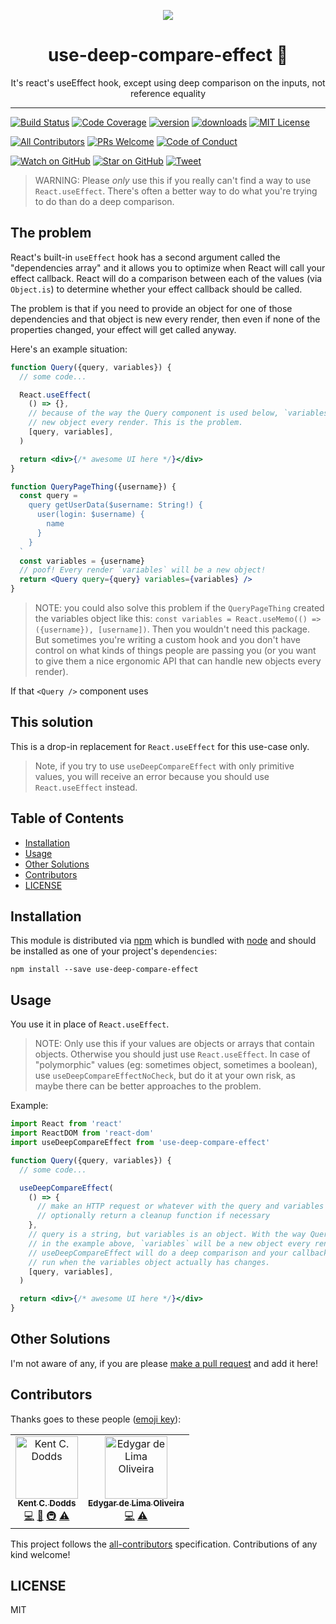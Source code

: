 <p align="center">
<a href="https://codefund.io/properties/498/visit-sponsor">
<img src="https://codefund.io/properties/498/sponsor" />
</a>
</p>

<div align="center">
<h1>use-deep-compare-effect 🐋</h1>

<p>It's react's useEffect hook, except using deep comparison on the inputs, not
reference equality</p>

</div>

<hr />

[![Build Status][build-badge]][build]
[![Code Coverage][coverage-badge]][coverage]
[![version][version-badge]][package] [![downloads][downloads-badge]][npmtrends]
[![MIT License][license-badge]][license]

[![All Contributors](https://img.shields.io/badge/all_contributors-2-orange.svg?style=flat-square)](#contributors)
[![PRs Welcome][prs-badge]][prs] [![Code of Conduct][coc-badge]][coc]

[![Watch on GitHub][github-watch-badge]][github-watch]
[![Star on GitHub][github-star-badge]][github-star]
[![Tweet][twitter-badge]][twitter]

> WARNING: Please _only_ use this if you really can't find a way to use
> `React.useEffect`. There's often a better way to do what you're trying to do
> than do a deep comparison.

## The problem

React's built-in `useEffect` hook has a second argument called the "dependencies
array" and it allows you to optimize when React will call your effect callback.
React will do a comparison between each of the values (via `Object.is`) to
determine whether your effect callback should be called.

The problem is that if you need to provide an object for one of those
dependencies and that object is new every render, then even if none of the
properties changed, your effect will get called anyway.

Here's an example situation:

```jsx
function Query({query, variables}) {
  // some code...

  React.useEffect(
    () => {},
    // because of the way the Query component is used below, `variables` is a
    // new object every render. This is the problem.
    [query, variables],
  )

  return <div>{/* awesome UI here */}</div>
}

function QueryPageThing({username}) {
  const query = `
    query getUserData($username: String!) {
      user(login: $username) {
        name
      }
    }
  `
  const variables = {username}
  // poof! Every render `variables` will be a new object!
  return <Query query={query} variables={variables} />
}
```

> NOTE: you could also solve this problem if the `QueryPageThing` created the
> variables object like this:
> `const variables = React.useMemo(() => ({username}), [username])`. Then you
> wouldn't need this package. But sometimes you're writing a custom hook and you
> don't have control on what kinds of things people are passing you (or you want
> to give them a nice ergonomic API that can handle new objects every render).

If that `<Query />` component uses

## This solution

This is a drop-in replacement for `React.useEffect` for this use-case only.

> Note, if you try to use `useDeepCompareEffect` with only primitive values, you
> will receive an error because you should use `React.useEffect` instead.

## Table of Contents

<!-- START doctoc generated TOC please keep comment here to allow auto update -->
<!-- DON'T EDIT THIS SECTION, INSTEAD RE-RUN doctoc TO UPDATE -->

- [Installation](#installation)
- [Usage](#usage)
- [Other Solutions](#other-solutions)
- [Contributors](#contributors)
- [LICENSE](#license)

<!-- END doctoc generated TOC please keep comment here to allow auto update -->

## Installation

This module is distributed via [npm][npm] which is bundled with [node][node] and
should be installed as one of your project's `dependencies`:

```
npm install --save use-deep-compare-effect
```

## Usage

You use it in place of `React.useEffect`.

> NOTE: Only use this if your values are objects or arrays that contain objects.
> Otherwise you should just use `React.useEffect`. In case of "polymorphic"
> values (eg: sometimes object, sometimes a boolean), use
> `useDeepCompareEffectNoCheck`, but do it at your own risk, as maybe there can
> be better approaches to the problem.

Example:

```jsx
import React from 'react'
import ReactDOM from 'react-dom'
import useDeepCompareEffect from 'use-deep-compare-effect'

function Query({query, variables}) {
  // some code...

  useDeepCompareEffect(
    () => {
      // make an HTTP request or whatever with the query and variables
      // optionally return a cleanup function if necessary
    },
    // query is a string, but variables is an object. With the way Query is used
    // in the example above, `variables` will be a new object every render.
    // useDeepCompareEffect will do a deep comparison and your callback is only
    // run when the variables object actually has changes.
    [query, variables],
  )

  return <div>{/* awesome UI here */}</div>
}
```

## Other Solutions

I'm not aware of any, if you are please [make a pull request][prs] and add it
here!

## Contributors

Thanks goes to these people ([emoji key][emojis]):

<!-- ALL-CONTRIBUTORS-LIST:START - Do not remove or modify this section -->
<!-- prettier-ignore -->
<table><tr><td align="center"><a href="https://kentcdodds.com"><img src="https://avatars.githubusercontent.com/u/1500684?v=3" width="100px;" alt="Kent C. Dodds"/><br /><sub><b>Kent C. Dodds</b></sub></a><br /><a href="https://github.com/kentcdodds/use-deep-compare-effect/commits?author=kentcdodds" title="Code">💻</a> <a href="https://github.com/kentcdodds/use-deep-compare-effect/commits?author=kentcdodds" title="Documentation">📖</a> <a href="#infra-kentcdodds" title="Infrastructure (Hosting, Build-Tools, etc)">🚇</a> <a href="https://github.com/kentcdodds/use-deep-compare-effect/commits?author=kentcdodds" title="Tests">⚠️</a></td><td align="center"><a href="https://linkedin.com/in/edygar/en"><img src="https://avatars2.githubusercontent.com/u/566280?v=4" width="100px;" alt="Edygar de Lima Oliveira"/><br /><sub><b>Edygar de Lima Oliveira</b></sub></a><br /><a href="https://github.com/kentcdodds/use-deep-compare-effect/commits?author=edygar" title="Code">💻</a> <a href="https://github.com/kentcdodds/use-deep-compare-effect/commits?author=edygar" title="Tests">⚠️</a></td></tr></table>

<!-- ALL-CONTRIBUTORS-LIST:END -->

This project follows the [all-contributors][all-contributors] specification.
Contributions of any kind welcome!

## LICENSE

MIT

[npm]: https://www.npmjs.com/
[node]: https://nodejs.org
[build-badge]:
  https://img.shields.io/travis/kentcdodds/use-deep-compare-effect.svg?style=flat-square
[build]: https://travis-ci.org/kentcdodds/use-deep-compare-effect
[coverage-badge]:
  https://img.shields.io/codecov/c/github/kentcdodds/use-deep-compare-effect.svg?style=flat-square
[coverage]: https://codecov.io/github/kentcdodds/use-deep-compare-effect
[version-badge]:
  https://img.shields.io/npm/v/use-deep-compare-effect.svg?style=flat-square
[package]: https://www.npmjs.com/package/use-deep-compare-effect
[downloads-badge]:
  https://img.shields.io/npm/dm/use-deep-compare-effect.svg?style=flat-square
[npmtrends]: http://www.npmtrends.com/use-deep-compare-effect
[license-badge]:
  https://img.shields.io/npm/l/use-deep-compare-effect.svg?style=flat-square
[license]:
  https://github.com/kentcdodds/use-deep-compare-effect/blob/master/LICENSE
[prs-badge]:
  https://img.shields.io/badge/PRs-welcome-brightgreen.svg?style=flat-square
[prs]: http://makeapullrequest.com
[donate-badge]:
  https://img.shields.io/badge/$-support-green.svg?style=flat-square
[coc-badge]:
  https://img.shields.io/badge/code%20of-conduct-ff69b4.svg?style=flat-square
[coc]:
  https://github.com/kentcdodds/use-deep-compare-effect/blob/master/other/CODE_OF_CONDUCT.md
[github-watch-badge]:
  https://img.shields.io/github/watchers/kentcdodds/use-deep-compare-effect.svg?style=social
[github-watch]: https://github.com/kentcdodds/use-deep-compare-effect/watchers
[github-star-badge]:
  https://img.shields.io/github/stars/kentcdodds/use-deep-compare-effect.svg?style=social
[github-star]: https://github.com/kentcdodds/use-deep-compare-effect/stargazers
[twitter]:
  https://twitter.com/intent/tweet?text=Check%20out%20use-deep-compare-effect%20by%20%40kentcdodds%20https%3A%2F%2Fgithub.com%2Fkentcdodds%2Fuse-deep-compare-effect%20%F0%9F%91%8D
[twitter-badge]:
  https://img.shields.io/twitter/url/https/github.com/kentcdodds/use-deep-compare-effect.svg?style=social
[emojis]: https://github.com/kentcdodds/all-contributors#emoji-key
[all-contributors]: https://github.com/kentcdodds/all-contributors
